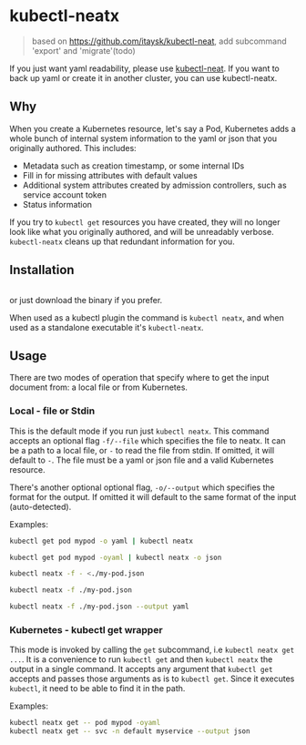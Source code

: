 # kubectl-neatx

> based on https://github.com/itaysk/kubectl-neat, add subcommand 'export' and 'migrate'(todo)

If you just want yaml readability, please use [kubectl-neat](https://github.com/itaysk/kubectl-neat). If you want to back up yaml or create it in another cluster, you can use kubectl-neatx.


## Why

When you create a Kubernetes resource, let's say a Pod, Kubernetes adds a whole bunch of internal system information to the yaml or json that you originally authored. This includes:

- Metadata such as creation timestamp, or some internal IDs
- Fill in for missing attributes with default values
- Additional system attributes created by admission controllers, such as service account token
- Status information

If you try to `kubectl get` resources you have created, they will no longer look like what you originally authored, and will be unreadably verbose.   
`kubectl-neatx` cleans up that redundant information for you.

## Installation

```bash

```

or just download the binary if you prefer.

When used as a kubectl plugin the command is `kubectl neatx`, and when used as a standalone executable it's `kubectl-neatx`.

## Usage

There are two modes of operation that specify where to get the input document from: a local file or from  Kubernetes.

### Local - file or Stdin

This is the default mode if you run just `kubectl neatx`. This command accepts an optional flag `-f/--file` which specifies the file to neatx. It can be a path to a local file, or `-` to read the file from stdin. If omitted, it will default to `-`. The file must be a yaml or json file and a valid Kubernetes resource.

There's another optional optional flag, `-o/--output` which specifies the format for the output. If omitted it will default to the same format of the input (auto-detected).

Examples:
```bash
kubectl get pod mypod -o yaml | kubectl neatx

kubectl get pod mypod -oyaml | kubectl neatx -o json

kubectl neatx -f - <./my-pod.json

kubectl neatx -f ./my-pod.json

kubectl neatx -f ./my-pod.json --output yaml
```

### Kubernetes - kubectl get wrapper

This mode is invoked by calling the `get` subcommand, i.e `kubectl neatx get ...`. It is a convenience to run `kubectl get` and then `kubectl neatx` the output in a single command. It accepts any argument that `kubectl get` accepts and passes those arguments as is to `kubectl get`. Since it executes `kubectl`, it need to be able to find it in the path.

Examples:
```bash
kubectl neatx get -- pod mypod -oyaml
kubectl neatx get -- svc -n default myservice --output json
```

